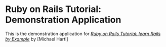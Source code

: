 # Ruby on Rails Tutorial: Demonstration Application

This is the demonstration application for [*Ruby on Rails Tutorial: learn Rails by Example*](http://railstutorial.org) by [Michael Hartl]
